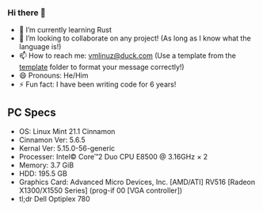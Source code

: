 ### Hi there 👋
<!--- - 🔭 I’m currently working on learning Rust --->
- 🌱 I’m currently learning Rust
- 👯 I’m looking to collaborate on any project! (As long as I know what the language is!)
- 📫 How to reach me: vmlinuz@duck.com (Use a template from the [template](template) folder to format your message correctly!)
- 😄 Pronouns: He/Him
- ⚡ Fun fact: I have been writing code for 6 years! 

## PC Specs
- OS: Linux Mint 21.1 Cinnamon
- Cinnamon Ver: 5.6.5
- Kernal Ver: 5.15.0-56-generic
- Processer: Intel© Core™2 Duo CPU     E8500  @ 3.16GHz × 2
- Memory: 3.7 GiB
- HDD: 195.5 GB
- Graphics Card: Advanced Micro Devices, Inc. [AMD/ATI] RV516 [Radeon X1300/X1550 Series] (prog-if 00 [VGA controller])
- tl;dr Dell Optiplex 780
<!--
**tired-tux/tired-tux** is a ✨ _special_ ✨ repository because its `README.md` (this file) appears on your GitHub profile.

Here are some ideas to get you started:

- 🔭 I’m currently working on learning Rust
- 🌱 I’m currently learning Rust
- 👯 I’m looking to collaborate on any project! (As long as I know what the language is!)
- 🤔 I’m looking for help with ...
- 💬 Ask me about
- 📫 How to reach me: vmlinuz@duck.com
- 😄 Pronouns: He/Him
- ⚡ Fun fact: I have been writing code for 6 years! 
-->

